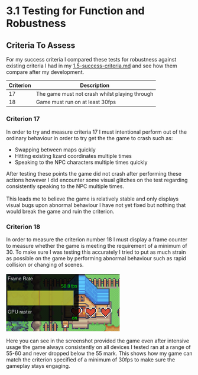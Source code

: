 # 3.1 Testing for Function and Robustness

## Criteria To Assess

For my success criteria I compared these tests for robustness against existing criteria I had in my [1.5-success-criteria.md](../1-analysis/1.5-success-criteria.md "mention") and see how them compare after my development.

| Criterion | Description                                    |
| --------- | ---------------------------------------------- |
| 17        | The game must not crash whilst playing through |
| 18        | Game must run on at least 30fps                |

### Criterion 17

In order to try and measure criteria 17 I must intentional perform out of the ordinary behaviour in order to try get the the game to crash such as:

* Swapping between maps quickly
* Hitting existing lizard coordinates multiple times
* Speaking to the NPC characters multiple times quickly

After testing these points the game did not crash after performing these actions however I did encounter some visual glitches on the test regarding consistently speaking to the NPC multiple times.\
\
This leads me to believe the game is relatively stable and only displays visual bugs upon abnormal behaviour I have not yet fixed but nothing that would break the game and ruin the criterion.

### Criterion 18

In order to measure the criterion number 18 I must display a frame counter to measure whether the game is meeting the requirement of a minimum of 30. To make sure I was testing this accurately I tried to put as much strain as possible on the game by performing abnormal behaviour such as rapid collision or changing of scenes.\
\
<img src="../.gitbook/assets/image (3) (2).png" alt="" data-size="original">

Here you can see in the screenshot provided the game even after intensive usage the game always consistently on all devices I tested ran at a range of 55-60 and never dropped below the 55 mark. This shows how my game can match the criterion specified of a minimum of 30fps to make sure the gameplay stays engaging.&#x20;
